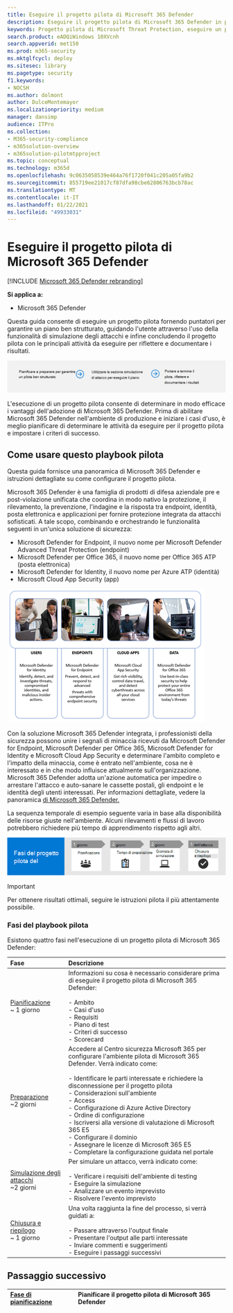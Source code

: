 ```yaml
---
title: Eseguire il progetto pilota di Microsoft 365 Defender
description: Eseguire il progetto pilota di Microsoft 365 Defender in produzione per determinare in modo efficace i vantaggi e l'adozione di Microsoft 365 Defender.
keywords: Progetto pilota di Microsoft Threat Protection, eseguire un progetto pilota di Microsoft Threat Protection, valutare Microsoft Threat Protection in produzione, progetto pilota di Microsoft Threat Protection, cyber security, minacce persistenti avanzate, sicurezza aziendale, dispositivi, dispositivo, identità, utenti, dati, applicazioni, eventi imprevisti, analisi e correzione automatizzate, ricerca avanzata
search.product: eADQiWindows 10XVcnh
search.appverid: met150
ms.prod: m365-security
ms.mktglfcycl: deploy
ms.sitesec: library
ms.pagetype: security
f1.keywords:
- NOCSH
ms.author: dolmont
author: DulceMontemayor
ms.localizationpriority: medium
manager: dansimp
audience: ITPro
ms.collection:
- M365-security-compliance
- m365solution-overview
- m365solution-pilotmtpproject
ms.topic: conceptual
ms.technology: m365d
ms.openlocfilehash: 9c0635058539e464a76f1720f041c205a05fa9b2
ms.sourcegitcommit: 855719ee21017cf87dfa98cbe62806763bcb78ac
ms.translationtype: MT
ms.contentlocale: it-IT
ms.lasthandoff: 01/22/2021
ms.locfileid: "49933031"
---
```

# <a name="run-your-pilot-microsoft-365-defender-project"></a>Eseguire il progetto pilota di Microsoft 365 Defender 

[!INCLUDE [Microsoft 365 Defender rebranding](../includes/microsoft-defender.md)]


**Si applica a:**
- Microsoft 365 Defender


Questa guida consente di eseguire un progetto pilota fornendo puntatori per garantire un piano ben strutturato, guidando l'utente attraverso l'uso della funzionalità di simulazione degli attacchi e infine concludendo il progetto pilota con le principali attività da eseguire per riflettere e documentare i risultati.

![Fasi dell'esecuzione di un progetto pilota di Microsoft 365 Defender](../../media/pilotphases.png)


L'esecuzione di un progetto pilota consente di determinare in modo efficace i vantaggi dell'adozione di Microsoft 365 Defender. Prima di abilitare Microsoft 365 Defender nell'ambiente di produzione e iniziare i casi d'uso, è meglio pianificare di determinare le attività da eseguire per il progetto pilota e impostare i criteri di successo. 


## <a name="how-to-use-this-pilot-playbook"></a>Come usare questo playbook pilota

Questa guida fornisce una panoramica di Microsoft 365 Defender e istruzioni dettagliate su come configurare il progetto pilota. 

Microsoft 365 Defender è una famiglia di prodotti di difesa aziendale pre e post-violazione unificata che coordina in modo nativo la protezione, il rilevamento, la prevenzione, l'indagine e la risposta tra endpoint, identità, posta elettronica e applicazioni per fornire protezione integrata da attacchi sofisticati. A tale scopo, combinando e orchestrando le funzionalità seguenti in un'unica soluzione di sicurezza:
  - Microsoft Defender for Endpoint, il nuovo nome per Microsoft Defender Advanced Threat Protection (endpoint)
  - Microsoft Defender per Office 365, il nuovo nome per Office 365 ATP (posta elettronica) 
  - Microsoft Defender for Identity, il nuovo nome per Azure ATP (identità) 
  - Microsoft Cloud App Security (app)

![Image of_Microsoft 365 Defender solution for users, Microsoft Defender for Identity, for endpoints Microsoft Defender for Endpoint, for cloud apps, Microsoft Cloud App Security, and for data, Microsoft Defender for Office 365](../../media/mtp/m365pillars.png)

Con la soluzione Microsoft 365 Defender integrata, i professionisti della sicurezza possono unire i segnali di minaccia ricevuti da Microsoft Defender for Endpoint, Microsoft Defender per Office 365, Microsoft Defender for Identity e Microsoft Cloud App Security e determinare l'ambito completo e l'impatto della minaccia, come è entrato nell'ambiente, cosa ne è interessato e in che modo influisce attualmente sull'organizzazione. Microsoft 365 Defender adotta un'azione automatica per impedire o arrestare l'attacco e auto-sanare le cassette postali, gli endpoint e le identità degli utenti interessati. Per informazioni dettagliate, vedere la panoramica [di Microsoft 365 Defender.](https://docs.microsoft.com/microsoft-365/security/mtp/microsoft-threat-protection)



La sequenza temporale di esempio seguente varia in base alla disponibilità delle risorse giuste nell'ambiente. Alcuni rilevamenti e flussi di lavoro potrebbero richiedere più tempo di apprendimento rispetto agli altri.

![Sequenza temporale di esempio nell'esecuzione di un progetto pilota di Microsoft 365 Defender](../../media/phase-diagrams/pilot-phases.png)

>[!IMPORTANT]
>Per ottenere risultati ottimali, seguire le istruzioni pilota il più attentamente possibile.


### <a name="pilot-playbook-phases"></a>Fasi del playbook pilota 

Esistono quattro fasi nell'esecuzione di un progetto pilota di Microsoft 365 Defender:

|Fase | Descrizione | 
|:-------|:-----|
| [Pianificazione](mtp-pilot-plan.md)<br> ~ 1 giorno| Informazioni su cosa è necessario considerare prima di eseguire il progetto pilota di Microsoft 365 Defender: <br><br>- Ambito <br> - Casi d'uso <br>- Requisiti <br>- Piano di test <br> - Criteri di successo <br> - Scorecard 
| [Preparazione](mtp-evaluation.md) <br>~2 giorni|  Accedere al Centro sicurezza Microsoft 365 per configurare l'ambiente pilota di Microsoft 365 Defender. Verrà indicato come:<br><br>- Identificare le parti interessate e richiedere la disconnessione per il progetto pilota <br> - Considerazioni sull'ambiente <br>- Access <br>- Configurazione di Azure Active Directory <br> - Ordine di configurazione <br> - Iscriversi alla versione di valutazione di Microsoft 365 E5 <br> - Configurare il dominio <br>- Assegnare le licenze di Microsoft 365 E5 <br> - Completare la configurazione guidata nel portale|
| [Simulazione degli attacchi](mtp-pilot-simulate.md) <br>~2 giorni| Per simulare un attacco, verrà indicato come:<br><br>- Verificare i requisiti dell'ambiente di testing <br>- Eseguire la simulazione <br>- Analizzare un evento imprevisto <br>- Risolvere l'evento imprevisto 
| [Chiusura e riepilogo](mtp-pilot-close.md) <br>~ 1 giorno| Una volta raggiunta la fine del processo, si verrà guidati a:<br><br>- Passare attraverso l'output finale<br>- Presentare l'output alle parti interessate <br>- Inviare commenti e suggerimenti <br>- Eseguire i passaggi successivi 

## <a name="next-step"></a>Passaggio successivo
|[Fase di pianificazione](mtp-pilot-plan.md) | Pianificare il progetto pilota di Microsoft 365 Defender 
|:-------|:-----|
